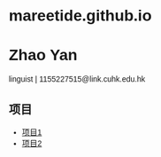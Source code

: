 # mareetide.github.io
<!DOCTYPE html>
<html>
<head>
  <meta charset="utf-8">
  <title>ZHAO Yan的个人主页</title>
  <style>
    body { font-family: Arial; max-width: 800px; margin: auto; padding: 20px; }
  </style>
</head>
<body>
  <h1>Zhao Yan</h1>
  <p>linguist | 1155227515@link.cuhk.edu.hk</p>
  <h2>项目</h2>
  <ul>
    <li><a href="https://github.com/zhangsan/project1">项目1</a></li>
    <li><a href="https://github.com/zhangsan/project2">项目2</a></li>
  </ul>
</body>
</html>
